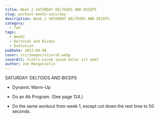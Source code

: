 ```yaml
---
title: Week 2 SATURDAY DELTOIDS AND BICEPS
slug: workout-week5-saturday 
description: Week 2 SATURDAY DELTOIDS AND BICEPS
category:
  - Two
tags:
  - Week2
  - Deltoids and Biceps
  - Evolution  
pubDate: 2023-09-08
cover: src/images/visvrs6.webp
coverAlt: VisVrs-Lorem ipsum dolor sit amet
author: Joe Manganiello 
---
```


SATURDAY: DELTOIDS AND BICEPS  

- Dynamic Warm-Up

- Do an Ab Program. (See page 124.)

- Do the same workout from week 1, except cut down the rest time to 50 seconds.